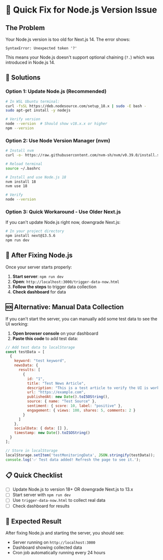 # 🚀 Quick Fix for Node.js Version Issue

## The Problem
Your Node.js version is too old for Next.js 14. The error shows:
```
SyntaxError: Unexpected token '?'
```

This means your Node.js doesn't support optional chaining (`?.`) which was introduced in Node.js 14.

## 🔧 Solutions

### Option 1: Update Node.js (Recommended)
```bash
# In WSL Ubuntu terminal:
curl -fsSL https://deb.nodesource.com/setup_18.x | sudo -E bash -
sudo apt-get install -y nodejs

# Verify version
node --version  # Should show v18.x.x or higher
npm --version
```

### Option 2: Use Node Version Manager (nvm)
```bash
# Install nvm
curl -o- https://raw.githubusercontent.com/nvm-sh/nvm/v0.39.0/install.sh | bash

# Reload terminal
source ~/.bashrc

# Install and use Node.js 18
nvm install 18
nvm use 18

# Verify
node --version
```

### Option 3: Quick Workaround - Use Older Next.js
If you can't update Node.js right now, downgrade Next.js:

```bash
# In your project directory
npm install next@13.5.6
npm run dev
```

## 🚀 After Fixing Node.js

Once your server starts properly:

1. **Start server**: `npm run dev`
2. **Open**: `http://localhost:3000/trigger-data-now.html`
3. **Follow the steps** to trigger data collection
4. **Check dashboard** for data

## 🆘 Alternative: Manual Data Collection

If you can't start the server, you can manually add some test data to see the UI working:

1. **Open browser console** on your dashboard
2. **Paste this code** to add test data:

```javascript
// Add test data to localStorage
const testData = [
  {
    keyword: "test keyword",
    newsData: {
      results: [
        {
          id: "1",
          title: "Test News Article",
          description: "This is a test article to verify the UI is working.",
          url: "https://example.com",
          publishedAt: new Date().toISOString(),
          source: { name: "Test Source" },
          sentiment: { score: 10, label: "positive" },
          engagement: { views: 100, shares: 5, comments: 2 }
        }
      ]
    },
    socialData: { data: [] },
    timestamp: new Date().toISOString()
  }
];

// Store in localStorage
localStorage.setItem('testMonitoringData', JSON.stringify(testData));
console.log('✅ Test data added! Refresh the page to see it.');
```

## 📋 Quick Checklist

- [ ] Update Node.js to version 18+ OR downgrade Next.js to 13.x
- [ ] Start server with `npm run dev`
- [ ] Use `trigger-data-now.html` to collect real data
- [ ] Check dashboard for results

## 🎯 Expected Result

After fixing Node.js and starting the server, you should see:
- Server running on `http://localhost:3000`
- Dashboard showing collected data
- Cron job automatically running every 24 hours
